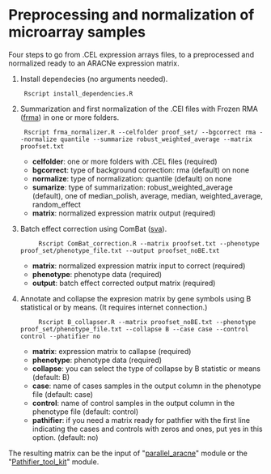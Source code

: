 # Preprocessing and normalization of microarray samples

Four steps to go from .CEL expression arrays files, to a preprocessed and normalized ready to an ARACNe expression matrix.

1. Install dependecies (no arguments needed).

		Rscript install_dependencies.R

2. Summarization and first normalization of the .CEl files with Frozen RMA ([frma](https://www.bioconductor.org/packages/release/bioc/html/frma.html)) in one or more folders.

		Rscript frma_normalizer.R --celfolder proof_set/ --bgcorrect rma --normalize quantile --summarize robust_weighted_average --matrix proofset.txt
			
	+ **celfolder**: one or more folders with .CEL files (required)
	+ **bgcorrect**: type of background correction: rma (default) on none
	+ **normalize**: type of normalization: quantile (default) on none
	+ **sumarize**: type of summarization: robust_weighted_average (default), one of  median_polish, average, median, weighted_average, random_effect
	+ **matrix**: normalized expression matrix output (required)

	
3. Batch effect correction using ComBat ([sva](https://www.bioconductor.org/packages/release/bioc/html/sva.html)).

			Rscript ComBat_correction.R --matrix proofset.txt --phenotype proof_set/phenotype_file.txt --output proofset_noBE.txt

	+ **matrix**: normalized expression matrix input to correct (required)
	+ **phenotype**: phenotype data (required)
	+ **output**: batch effect corrected output matrix (required)
				
4. Annotate and collapse the expresion matrix by gene symbols using B statistical or by means. (It requires internet connection.)

			Rscript B_collapser.R --matrix proofset_noBE.txt --phenotype proof_set/phenotype_file.txt --collapse B --case case --control control --phatifier no
				
	+ **matrix**: expression matrix to callapse  (required)
	+ **phenotype**: phenotype data  (required)
	+ **collapse**: you can select the type of collapse by B statistic or means (default: B)
	+ **case**: name of cases samples in the output column in the phenotype file (default: case)
	+ **control**: name of control samples in the output column in the phenotype file (default: control)
	+ **pathifier**: if you need a matrix ready for pathfier with the first line indicating the cases and controls with zeros and ones, put yes in this option. (default: no)
	
	
The resulting matrix can be the input of "[parallel_aracne](/parallel_aracne)" module or the "[Pathifier_tool_kit](/Pathifier-Tool-Kit)" module.
